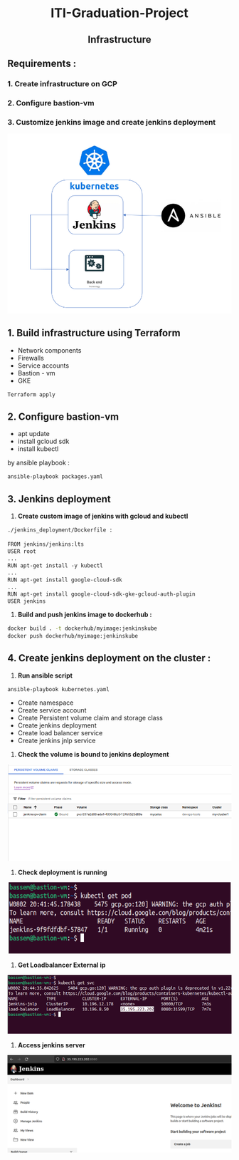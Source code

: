 
<h1 align="center">ITI-Graduation-Project</h1>

<h2 align="center">Infrastructure</h2>




## Requirements :

### 1. Create infrastructure on GCP

### 2. Configure bastion-vm

### 3. Customize jenkins image and create jenkins deployment

![Untitled](images/Untitled.png)

## 1. Build infrastructure using Terraform

- Network components
- Firewalls
- Service accounts
- Bastion - vm
- GKE

```bash
Terraform apply
```

## 2. Configure bastion-vm

- apt update
- install gcloud sdk
- install kubectl

by ansible playbook :

```bash
ansible-playbook packages.yaml
```

## 3. Jenkins deployment

1. **Create custom image of jenkins with gcloud and kubectl** 

```docker
./jenkins_deployment/Dockerfile :

FROM jenkins/jenkins:lts
USER root
...
RUN apt-get install -y kubectl
...
RUN apt-get install google-cloud-sdk
...
RUN apt-get install google-cloud-sdk-gke-gcloud-auth-plugin
USER jenkins
```

1. **Build and push jenkins image to dockerhub :**

```bash
docker build . -t dockerhub/myimage:jenkinskube
docker push dockerhub/myimage:jenkinskube
```

## 4. C**reate jenkins deployment on the cluster :**

1. **Run ansible script**

```bash
ansible-playbook kubernetes.yaml
```

- Create namespace
- Create service account
- Create Persistent volume claim and storage class
- Create jenkins deployment
- Create load balancer service
- Create jenkins jnlp service

1. **Check the volume is bound to jenkins deployment** 

![Untitled](images/Untitled%201.png)

1. **Check deployment is running**
<p align="center">
<img src="images/Untitled%202.png" width="500" height="160" title="hover text">
</p>


1. **Get Loadbalancer External ip** 

![Untitled](images/Untitled%203.png)

1. **Access jenkins server**

![Untitled](images/Untitled%204.png)